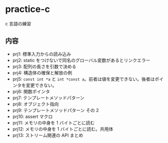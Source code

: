 # practice-c

c 言語の練習

## 内容

- prj1: 標準入力からの読み込み
- prj2: static をつけないで同名のグローバル変数があるとリンクエラー
- prj3: 配列の長さを引数で決める
- prj4: 構造体の確保と解放の例
- prj5: `const int *a` と `int *const a`。前者は値を変更できない。後者はポインタを変更できない。
- prj6: 関数ポインタ
- prj7: テンプレートメソッドパターン
- prj8: オブジェクト指向
- prj9: テンプレートメソッドパターン その 2
- prj10: assert マクロ
- prj11: メモリの中身を 1 バイトごとに読む
- prj12: メモリの中身を 1 バイトごとに読む。共用体
- prj13: ストリーム関連の API まとめ
